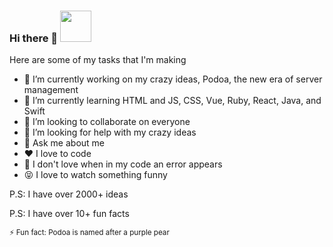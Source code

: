 ### Hi there 👋 <a href="https://www.buymeacoffee.com/levgrachov5"><img src="https://img.buymeacoffee.com/button-api/?text=Buy me a book&emoji=📖&slug=levgrachov5&button_colour=BD5FFF&font_colour=ffffff&font_family=Poppins&outline_colour=000000&coffee_colour=FFDD00" style="height: 50;"/></a>

Here are some of my tasks that I'm making

- 🔭 I’m currently working on my crazy ideas, Podoa, the new era of server management
- 🌱 I’m currently learning HTML and JS, CSS, Vue, Ruby, React, Java, and Swift
- 👯 I’m looking to collaborate on everyone
- 🤔 I’m looking for help with my crazy ideas
- 💬 Ask me about me
- ❤️ I love to code
- 😤 I don't love when in my code an error appears
- 😝 I love to watch something funny

P.S: I have over 2000+ ideas

P.S: I have over 10+ fun facts

<sub>⚡ Fun fact: Podoa is named after a purple pear<sub/>

